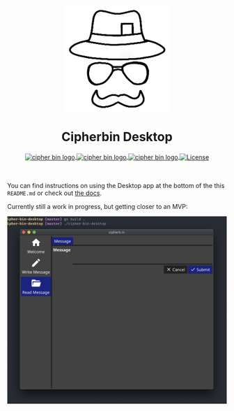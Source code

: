 <div align="center">
  <img src="cipher_bin_logo_black.png" alt="cipher bin logo" />
  <h1 align="center">Cipherbin Desktop</h1>
  <a href="https://goreportcard.com/report/github.com/cipherbin/cipher-bin-desktop">
    <img src="https://goreportcard.com/badge/github.com/cipherbin/cipher-bin-desktop" alt="cipher bin logo" align="center" />
  </a>
  <a href="https://godoc.org/github.com/cipherbin/cipher-bin-desktop">
    <img src="https://godoc.org/github.com/cipherbin/cipher-bin-desktop?status.svg" alt="cipher bin logo" align="center" />
  </a>
  <a href="https://golang.org/dl">
    <img src="https://img.shields.io/badge/go-1.14.3-9cf.svg" alt="cipher bin logo" align="center" />
  </a>
  <a href="https://github.com/cipherbin/cipher-bin-desktop/blob/master/LICENSE">
    <img src="https://img.shields.io/badge/license-MIT-blue.svg" alt="License" align="center">
  </a>
</div>
<br />
<br />

You can find instructions on using the Desktop app at the bottom of the this `README.md` or check out [the docs](https://cipherb.in/desktop).

Currently still a work in progress, but getting closer to an MVP:

![cipherbin desktop](cipherbin-desktop.png)